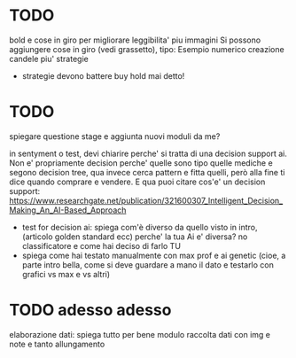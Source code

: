 # TODO
bold e cose in giro per migliorare leggibilita'
piu immagini
Si possono aggiungere cose in giro (vedi grassetto), tipo:
Esempio numerico creazione candele
piu' strategie

- strategie devono battere buy hold mai detto!


# TODO
spiegare questione stage e aggiunta nuovi moduli da me?

in sentyment o test, devi chiarire perche' si tratta di una decision support ai.
Non e' propriamente decision perche' quelle sono tipo quelle mediche e segono decision tree, qua invece cerca pattern
e fitta quelli, però alla fine ti dice quando comprare e vendere.
E qua puoi citare cos'e' un decision support: https://www.researchgate.net/publication/321600307_Intelligent_Decision_Making_An_AI-Based_Approach

- test for decision ai:
  spiega com'è diverso da quello visto in intro, (articolo golden standard ecc)
  perche' la tua Ai e' diversa? no classificatore
  e come hai deciso di farlo TU
- spiega come hai testato manualmente con max prof e ai genetic
  (cioe, a parte intro bella, come si deve guardare a mano il dato e testarlo 
   con grafici vs max e vs altri)




# TODO adesso adesso
elaborazione dati: spiega tutto per bene modulo raccolta dati con img e note e tanto allungamento

